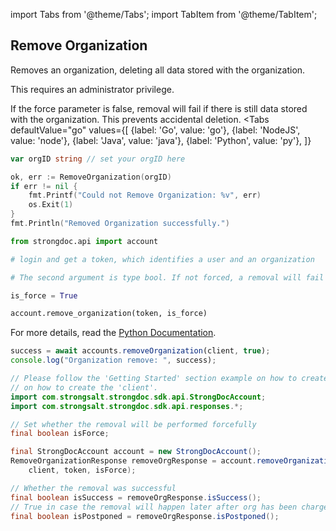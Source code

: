 import Tabs from '@theme/Tabs';
import TabItem from '@theme/TabItem';

## Remove Organization

Removes an organization, deleting all data stored with the organization.

This requires an administrator privilege.

If the force parameter is false, removal will fail if there is still data stored with the organization. This prevents accidental deletion.
<Tabs
  defaultValue="go"
  values={[
      {label: 'Go', value: 'go'},
      {label: 'NodeJS', value: 'node'},
      {label: 'Java', value: 'java'},
      {label: 'Python', value: 'py'},
    ]}
>
<TabItem value="go">

```go
var orgID string // set your orgID here

ok, err := RemoveOrganization(orgID)
if err != nil {
    fmt.Printf("Could not Remove Organization: %v", err)
    os.Exit(1)
}
fmt.Println("Removed Organization successfully.")
```


</TabItem>
<TabItem value="py">

```py
from strongdoc.api import account

# login and get a token, which identifies a user and an organization

# The second argument is type bool. If not forced, a removal will fail if the organization still holds data.

is_force = True

account.remove_organization(token, is_force)
```
For more details, read the [Python Documentation](https://strongdoc-python-sdk.readthedocs.io/en/latest/strongdoc.api.html#strongdoc.api.account.remove_organization).

</TabItem>
<TabItem value="node">

```javascript
success = await accounts.removeOrganization(client, true);
console.log("Organization remove: ", success);
```

</TabItem>
<TabItem value="java">

```java
// Please follow the 'Getting Started' section example on how to create the 'client'.
// on how to create the 'client'.
import com.strongsalt.strongdoc.sdk.api.StrongDocAccount;
import com.strongsalt.strongdoc.sdk.api.responses.*;

// Set whether the removal will be performed forcefully
final boolean isForce;

final StrongDocAccount account = new StrongDocAccount();
RemoveOrganizationResponse removeOrgResponse = account.removeOrganization(
    client, token, isForce);

// Whether the removal was successful
final boolean isSuccess = removeOrgResponse.isSuccess();
// True in case the removal will happen later after org has been charged one last time
final boolean isPostponed = removeOrgResponse.isPostponed();
```
</TabItem>
</Tabs>

